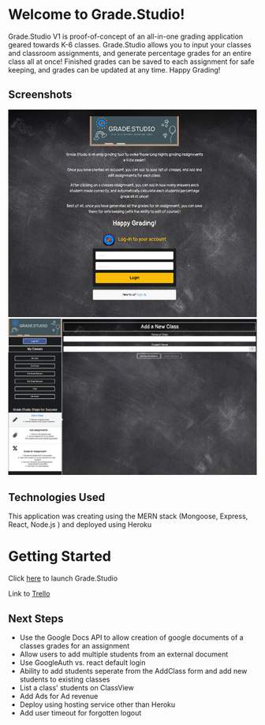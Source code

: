 # Welcome to Grade.Studio!
Grade.Studio V1 is proof-of-concept of an all-in-one grading application geared towards K-6 classes. Grade.Studio allows you to input your classes and classroom assignments, and generate percentage grades for an entire class all at once! Finished grades can be saved to each assignment for safe keeping, and grades can be updated at any time. Happy Grading!

## Screenshots
![Screenshot of login page](https://github.com/UrsisTech/grade.studio/blob/main/public/Screenshot1.png)
![Screenshot of Class View page](https://github.com/UrsisTech/grade.studio/blob/main/public/Screenshot2.png)
## Technologies Used
This application was creating using the MERN stack (Mongoose, Express, React, Node.js ) and deployed using Heroku

# Getting Started

Click [here](https://grade.studio) to launch Grade.Studio

Link to [Trello](https://trello.com/b/W95uO7Gs/gradestudio)

## Next Steps
* Use the Google Docs API to allow creation of google documents of a classes grades for an assignment
* Allow users to add multiple students from an external document
* Use GoogleAuth vs. react default login
* Ability to add students seperate from the AddClass form and add new students to existing classes
* List a class' students on ClassView
* Add Ads for Ad revenue
* Deploy using hosting service other than Heroku
* Add user timeout for forgotten logout
